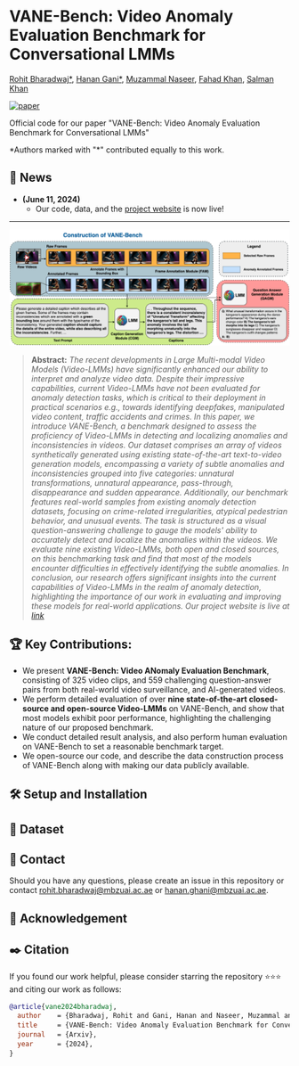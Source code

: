 # VANE-Bench: Video Anomaly Evaluation Benchmark for Conversational LMMs

[Rohit Bharadwaj*](https://rohit901.github.io), [Hanan Gani*](https://hananshafi.github.io/), [Muzammal Naseer](https://muzammal-naseer.com/), [Fahad Khan](https://sites.google.com/view/fahadkhans/home), [Salman Khan](https://salman-h-khan.github.io/)

[![paper](https://img.shields.io/badge/arXiv-Paper-<COLOR>.svg)]()

Official code for our paper "VANE-Bench: Video Anomaly Evaluation Benchmark for Conversational LMMs"

*Authors marked with "\*" contributed equally to this work.

## :rocket: News
* **(June 11, 2024)**
  * Our code, data, and the [project website](https://hananshafi.github.io/vane-benchmark/) is now live!

<hr>


![method-diagram](https://github.com/rohit901/VANE-Bench/blob/main/assets/Main_VANE-Bench%20Flow_v7.png?raw=true)
> **Abstract:** *The recent developments in Large Multi-modal Video Models (Video-LMMs) have significantly enhanced our ability to interpret and analyze video data. Despite their impressive capabilities, current Video-LMMs have not been evaluated for anomaly detection tasks, which is critical to their deployment in practical scenarios e.g., towards identifying deepfakes, manipulated video content, traffic accidents and crimes. In this paper, we introduce VANE-Bench, a benchmark designed to assess the proficiency of Video-LMMs in detecting and localizing anomalies and inconsistencies in videos. Our dataset comprises an array of videos synthetically generated using existing state-of-the-art text-to-video generation models, encompassing a variety of subtle anomalies and inconsistencies grouped into five categories: unnatural transformations, unnatural appearance, pass-through, disappearance and sudden appearance. Additionally, our benchmark features real-world samples from existing anomaly detection datasets, focusing on crime-related irregularities, atypical pedestrian behavior, and unusual events. The task is structured as a visual question-answering challenge to gauge the models' ability to accurately detect and localize the anomalies within the videos. We evaluate nine existing Video-LMMs, both open and closed sources, on this benchmarking task and find that most of the models encounter difficulties in effectively identifying the subtle anomalies. In conclusion, our research offers significant insights into the current capabilities of Video-LMMs in the realm of anomaly detection, highlighting the importance of our work in evaluating and improving these models for real-world applications. Our project website is live at [link](https://hananshafi.github.io/vane-benchmark/)*
>

## :trophy: Key Contributions:

- We present **VANE-Bench: Video ANomaly Evaluation Benchmark**, consisting of 325 video clips, and 559 challenging question-answer pairs from both real-world video surveillance, and AI-generated videos.
- We perform detailed evaluation of over **nine state-of-the-art closed-source and open-source Video-LMMs** on VANE-Bench, and show that most models exhibit poor performance, highlighting the challenging nature of our proposed benchmark.
- We conduct detailed result analysis, and also perform human evaluation on VANE-Bench to set a reasonable benchmark target.
- We open-source our code, and describe the data construction process of VANE-Bench along with making our data publicly available.

## :hammer_and_wrench: Setup and Installation

## :floppy_disk: Dataset

## :email: Contact
Should you have any questions, please create an issue in this repository or contact rohit.bharadwaj@mbzuai.ac.ae or hanan.ghani@mbzuai.ac.ae.

## :pray: Acknowledgement

## :black_nib: Citation
If you found our work helpful, please consider starring the repository ⭐⭐⭐ and citing our work as follows:
```bibtex
@article{vane2024bharadwaj,
  author    = {Bharadwaj, Rohit and Gani, Hanan and Naseer, Muzammal and Khan, Fahad and Khan, Salman},
  title     = {VANE-Bench: Video Anomaly Evaluation Benchmark for Conversational LMMs},
  journal   = {Arxiv},
  year      = {2024},
}
```
